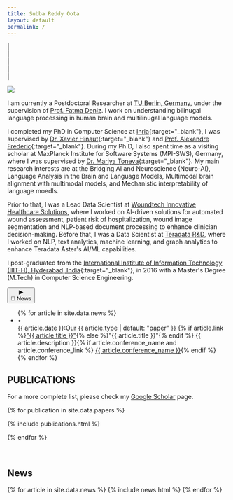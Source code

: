 ```yaml
---
title: Subba Reddy Oota
layout: default
permalink: /
---
```


| <a href="{{ site.google_scholar_url }}" target="_blank" style="text-align:center; display:block"><i class="ai ai-google-scholar-square ai-3x"></i></a> | <a href="https://linkedin.com/in/{{ site.linkedin_username }}" target="_blank" style="text-align:center; display:block"><i class="fa fa-linkedin ai-3x"></i></a> | <a href="https://github.com/{{ site.github_username }}" target="_blank" style="text-align:center; display:block"><i class="fa fa-github ai-3x"></i></a> | <a href="https://x.com/{{ site.twitter_username }}" target="_blank" style="text-align:center; display:block"><i class="fa fa-twitter ai-3x"></i></a> |

<link rel="stylesheet" href="{{ site.baseurl }}/css/news-ticker.css">

<img class="profile-picture" src="{{site.url}}{{site.baseurl}}/images/profile-picture/img_0118.jpg" />

I am currently a Postdoctoral Researcher at [TU Berlin, Germany](https://denizenslab.github.io/), under the supervision of [Prof. Fatma Deniz](https://www.fatmanet.com/). I work on understanding bilinugal language processing in human brain and multilinugal language models.

I completed my PhD in Computer Science at [Inria](https://team.inria.fr/mnemosyne/team-members/){:target="_blank"}, I was supervised by [Dr. Xavier Hinaut](https://sites.google.com/site/xavierhinaut/){:target="_blank"} and [Prof. Alexandre Frederic](https://www.labri.fr/perso/falexand/){:target="_blank"}. During my Ph.D, I also spent time as a visiting scholar at MaxPlanck Institute for Software Systems (MPI-SWS), Germany, where I was supervised by [Dr. Mariya Toneva](https://mtoneva.com/){:target="_blank"}. My main research interests are at the Bridging AI and Neuroscience (Neuro-AI), Language Analysis in the Brain and Language Models, Multimodal brain alignment with multimodal models, and Mechanistic interpretability of language moedls.
<!-- My projects include score-based diffusion probabilistic models for video prediction, generation, interpolation; multi-resolution image generation; self-supervised video prediction using dynamical modelling; 3D human pose estimation and inverse kinematics from videos. -->

<!-- I also work as an AI Advisor to [Blue Lion Labs](https://bluelionlabs.com/){:target="_blank"}. -->
 
Prior to that, I was a Lead Data Scientist at [Woundtech Innovative Healthcare Solutions](https://woundtech.net/), where I worked on AI-driven solutions for automated wound assessment, patient risk of hospitalization, wound image segmentation and NLP-based document processing to enhance clinician decision-making. Before that, I was a Data Scientist at [Teradata R&D](https://www.teradata.com/), where I worked on NLP, text analytics, machine learning, and graph analytics to enhance Teradata Aster's AI/ML capabilities. 
<!-- In 2019 and 2020, I was an AI Scientist in Residence at [NextAI](https://www.nextcanada.com/next-ai/){:target="_blank"}. -->

<!-- Previously, I worked as a Research Fellow with [Prof. C. V. Jawahar](https://faculty.iiit.ac.in/~jawahar/){:target="_blank"} at [IIIT-Hyderabad](https://cvit.iiit.ac.in){:target="_blank"} on automated lip synthesis for translation of a video into a different languages. I was a Mentor for the first [Foundations of AI/ML](https://www.talentsprint.com/aiml.dpl){:target="_blank"} certificate program for industry professionals by IIIT-H Machine Learning Lab. Prior to that, I worked at [GreyOrange Robotics](http://www.greyorange.com/){:target="_blank"} on real time embedded vision in videos for warehouse automation, and autonomous robots; and at [Airbus, India](http://www.airbus.com/){:target="_blank"} on software development and integration. -->

I post-graduated from the [International Institute of Information Technology (IIIT-H), Hyderabad, India](https://www.iiit.ac.in/){:target="_blank"}, in 2016 with a Master's Degree (M.Tech) in Computer Science Engineering.

<!-- News Ticker -->
<!-- <div class="news-ticker">
    <div class="news-icon">
        <i class="fa fa-newspaper-o" aria-hidden="true"></i>
    </div>
    <div class="news-ticker-content">
        {% for article in site.data.news limit:5 %}
            <span class="news-ticker-item">
                <span class="news-ticker-date">{{ article.date }}</span>
                {{ article.news }}
            </span>
        {% endfor %}
        <span class="news-ticker-item">
            <a href="{{ site.baseurl }}/news">View all news...</a>
        </span>
    </div>
</div> -->

<!-- Replace your news section in index.md with this -->
<div class="news-section">
    <button class="news-header" onclick="toggleNews()">
        <span class="news-toggle" id="newsToggle">▶</span>
        <div class="news-title">
            <span class="news-icon">📢</span>
            News
        </div>
    </button>
    <div class="news-content" id="newsContent">
        <ul class="news-list">
            {% for article in site.data.news %}
            <li class="news-item">
                <span class="news-bullet">•</span>
                <div class="news-content-text">
                    <span class="news-date">{{ article.date }}:</span>Our {{ article.type | default: "paper" }} {% if article.link %}<a href="{{ article.link }}" target="_blank">"{{ article.title }}"</a>{% else %}"{{ article.title }}"{% endif %} {{ article.description }}{% if article.conference_name and article.conference_link %} <a href="{{ article.conference_link }}" target="_blank">{{ article.conference_name }}</a>{% endif %}
                </div>
            </li>
            {% endfor %}
        </ul>
    </div>
</div>

<!-- <br/> -->

## PUBLICATIONS

<!-- | <a href="{{ site.google_scholar_url }}" target="_blank" style="text-align:center; display:block"><i class="ai ai-google-scholar-square ai-3x"></i></a> | -->

For a more complete list, please check my <a href="{{ site.google_scholar_url }}" target="_blank">Google Scholar</a> page.

{% for publication in site.data.papers %}

{% include publications.html %}

{% endfor %}

<p>&nbsp;</p>

## News

<table>
{% for article in site.data.news %}
<tr>
{% include news.html %}
</tr>
{% endfor %}
</table>

<script>
function toggleNews() {
    const content = document.getElementById('newsContent');
    const toggle = document.getElementById('newsToggle');
    
    if (content.classList.contains('expanded')) {
        content.classList.remove('expanded');
        toggle.classList.remove('expanded');
    } else {
        content.classList.add('expanded');
        toggle.classList.add('expanded');
    }
}
</script>